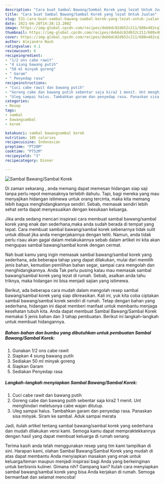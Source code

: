 ```yaml
---
description: "Cara buat Sambal Bawang/Sambal Korek yang lezat Untuk Jualan"
title: "Cara buat Sambal Bawang/Sambal Korek yang lezat Untuk Jualan"
slug: 531-cara-buat-sambal-bawang-sambal-korek-yang-lezat-untuk-jualan
date: 2021-04-20T14:38:13.200Z
image: https://img-global.cpcdn.com/recipes/deb6dc82db52c211/680x482cq70/sambal-bawangsambal-korek-foto-resep-utama.jpg
thumbnail: https://img-global.cpcdn.com/recipes/deb6dc82db52c211/680x482cq70/sambal-bawangsambal-korek-foto-resep-utama.jpg
cover: https://img-global.cpcdn.com/recipes/deb6dc82db52c211/680x482cq70/sambal-bawangsambal-korek-foto-resep-utama.jpg
author: Alejandro Nash
ratingvalue: 4.1
reviewcount: 6
recipeingredient:
- "1/2 ons cabe rawit"
- "4 siung bawang putih"
- "50 ml minyak goreng"
- " Garam"
- " Penyedap rasa"
recipeinstructions:
- "Cuci cabe rawit dan bawang putih"
- "Goreng cabe dan bawang putih sebentar saja kira2 1 menit. Unt menghindari meletusnya cabe wajan ditutup."
- "Uleg sampai halus. Tambahkan garam dan penyedap rasa. Panaskan sisa minyak. Siram ke sambal. Aduk sampai merata"
categories:
- Resep
tags:
- sambal
- bawangsambal
- korek

katakunci: sambal bawangsambal korek 
nutrition: 105 calories
recipecuisine: Indonesian
preptime: "PT28M"
cooktime: "PT52M"
recipeyield: "3"
recipecategory: Dinner

---
```



![Sambal Bawang/Sambal Korek](https://img-global.cpcdn.com/recipes/deb6dc82db52c211/680x482cq70/sambal-bawangsambal-korek-foto-resep-utama.jpg)

Di zaman  sekarang , anda memang dapat memesan hidangan siap saji tanpa perlu repot memasaknya terlebih dahulu. Tapi, bagi mereka yang mau menyajikan hidangan istimewa untuk orang tercinta, maka kita memang lebih bagus menghidangkannya sendiri. Sebab, memasak sendiri lebih sehat serta dapat menyesuaikan dengan kesukaan keluarga.

Jika anda sedang mencari inspirasi cara membuat sambal bawang/sambal korek yang enak dan sederhana,maka anda sudah berada di tempat yang tepat. Cara membuat sambal bawang/sambal korek  sebenarnya tidak sulit untuk dibuat jika anda mengerjakannya dengan teliti. Namun, anda tidak perlu risau akan gagal dalam melakukannya 
sebab dalam artikel ini kita akan mengupas sambal bawang/sambal korek dengan cermat.  



Nah buat kamu yang ingin memasak sambal bawang/sambal korek yang sederhana, ada beberapa tahap yang dapat dilakukan, mulai dari memilih jenis bahan, kemudian pemilihan bahan segar, sampai cara mengolah dan menghidangkannya. Anda Tak perlu pusing kalau mau memasak sambal bawang/sambal korek yang lezat di rumah. Sebab, asalkan anda  tahu triknya, maka hidangan ini bisa menjadi sajian yang istimewa.

Berikut, ada beberapa cara mudah dalam mengolah resep sambal bawang/sambal korek yang siap dikreasikan. Kali ini, yuk kita coba ciptakan sambal bawang/sambal korek sendiri di rumah. Tetap dengan bahan yang sederhana, hidangan ini dapat memberi manfaat untuk membantu menjaga kesehatan tubuh kita. Anda dapat membuat Sambal Bawang/Sambal Korek memakai 5 jenis bahan dan 3 tahap pembuatan. Berikut ini langkah-langkah untuk membuat hidangannya.

<!--inarticleads1-->

##### Bahan-bahan dan bumbu yang dibutuhkan untuk pembuatan Sambal Bawang/Sambal Korek:

1. Gunakan 1/2 ons cabe rawit
1. Siapkan 4 siung bawang putih
1. Sediakan 50 ml minyak goreng
1. Siapkan  Garam
1. Sediakan  Penyedap rasa




<!--inarticleads2-->

##### Langkah-langkah menyiapkan Sambal Bawang/Sambal Korek:

1. Cuci cabe rawit dan bawang putih
1. Goreng cabe dan bawang putih sebentar saja kira2 1 menit. Unt menghindari meletusnya cabe wajan ditutup.
1. Uleg sampai halus. Tambahkan garam dan penyedap rasa. Panaskan sisa minyak. Siram ke sambal. Aduk sampai merata




Jadi, itulah artikel tentang  sambal bawang/sambal korek  yang sederhana dan mudah dilakukan versi kami. Semoga kamu dapat mempraktekkannya dengan hasil yang dapat membuat keluarga di rumah senang. 

Terima kasih anda telah menggunakan resep yang tim kami tampilkan di sini. Harapan kami, olahan  Sambal Bawang/Sambal Korek yang mudah di atas dapat membantu Anda menyiapkan masakan yang enak untuk keluarga/teman maupun menjadi inspirasi bagi Anda yang berkeinginan untuk berbisnis kuliner. Gimana nih? Gampang kan? Itulah cara menyiapkan sambal bawang/sambal korek yang bisa Anda kerjakan di rumah. Semoga bermanfaat dan selamat mencoba!

